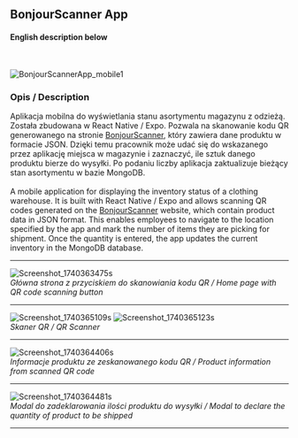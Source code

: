 ## BonjourScanner App
#### English description below

<br>

![BonjourScannerApp_mobile1](https://github.com/user-attachments/assets/087d4416-d675-4072-95bf-773fdd141d08)



### Opis / Description

Aplikacja mobilna do wyświetlania stanu asortymentu magazynu z odzieżą. Została zbudowana w React Native / Expo. Pozwala na skanowanie kodu QR generowanego na stronie [BonjourScanner](https://github.com/Kicknee/bonjourScanner), który zawiera dane produktu w formacie JSON. Dzięki temu pracownik może udać się do wskazanego przez aplikację miejsca w magazynie i zaznaczyć, ile sztuk danego produktu bierze do wysyłki. Po podaniu liczby aplikacja zaktualizuje bieżący stan asortymentu w bazie MongoDB.
<br><br>
A mobile application for displaying the inventory status of a clothing warehouse. It is built with React Native / Expo and allows scanning QR codes generated on the [BonjourScanner](https://github.com/Kicknee/bonjourScanner) website, which contain product data in JSON format. This enables employees to navigate to the location specified by the app and mark the number of items they are picking for shipment. Once the quantity is entered, the app updates the current inventory in the MongoDB database.

---

![Screenshot_1740363475s](https://github.com/user-attachments/assets/7b18115d-c7f8-47bf-bffa-8f811c44dd66)
<br>*Główna strona z przyciskiem do skanowiania kodu QR / Home page with QR code scanning button*

---

![Screenshot_1740365109s](https://github.com/user-attachments/assets/13b9b0d2-704d-4565-b061-ebd6406dbcfd)
![Screenshot_1740365123s](https://github.com/user-attachments/assets/23aba630-f80a-43d7-8eda-5e8f87249a74)
<br>*Skaner QR / QR Scanner*

---

![Screenshot_1740364406s](https://github.com/user-attachments/assets/74b973ed-88ea-4b59-a810-31806d1446e8)
<br>*Informacje produktu ze zeskanowanego kodu QR / Product information from scanned QR code*

---

![Screenshot_1740364481s](https://github.com/user-attachments/assets/c62a57a4-7026-446a-915c-38f3543f59c7)
<br>*Modal do zadeklarowania ilości produktu do wysyłki / Modal to declare the quantity of product to be shipped*

---
